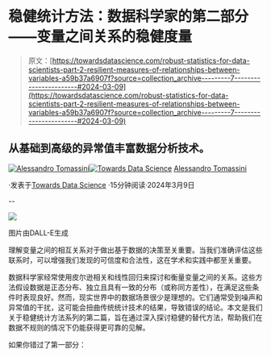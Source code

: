 # 稳健统计方法：数据科学家的第二部分——变量之间关系的稳健度量

> 原文：[https://towardsdatascience.com/robust-statistics-for-data-scientists-part-2-resilient-measures-of-relationships-between-variables-a59b37a6907f?source=collection_archive---------7-----------------------#2024-03-09](https://towardsdatascience.com/robust-statistics-for-data-scientists-part-2-resilient-measures-of-relationships-between-variables-a59b37a6907f?source=collection_archive---------7-----------------------#2024-03-09)

## 从基础到高级的异常值丰富数据分析技术。

[](https://medium.com/@le_Tomassini?source=post_page---byline--a59b37a6907f--------------------------------)[![Alessandro Tomassini](../Images/e5bf527fafd933239bff6b87005ba457.png)](https://medium.com/@le_Tomassini?source=post_page---byline--a59b37a6907f--------------------------------)[](https://towardsdatascience.com/?source=post_page---byline--a59b37a6907f--------------------------------)[![Towards Data Science](../Images/a6ff2676ffcc0c7aad8aaf1d79379785.png)](https://towardsdatascience.com/?source=post_page---byline--a59b37a6907f--------------------------------) [Alessandro Tomassini](https://medium.com/@le_Tomassini?source=post_page---byline--a59b37a6907f--------------------------------)

·发表于[Towards Data Science](https://towardsdatascience.com/?source=post_page---byline--a59b37a6907f--------------------------------) ·15分钟阅读·2024年3月9日

--

![](../Images/066cfc14d21f73f333f7751fdf56dc66.png)

图片由DALL-E生成

理解变量之间的相互关系对于做出基于数据的决策至关重要。当我们准确评估这些联系时，可以增强我们发现的可信度和合法性，这在学术和实践中都至关重要。

数据科学家经常使用皮尔逊相关和线性回归来探讨和衡量变量之间的关系。这些方法假设数据是正态分布、独立且具有一致的分布（或称同方差性），在满足这些条件时表现良好。然而，现实世界中的数据场景很少是理想的。它们通常受到噪声和异常值的干扰，这可能会扭曲传统统计技术的结果，导致错误的结论。本文是我们关于稳健统计方法系列的第二篇，旨在通过深入探讨稳健的替代方法，帮助我们在数据不规则的情况下仍能获得更可靠的见解。

如果你错过了第一部分：
